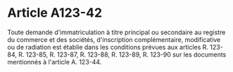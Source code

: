 # Article A123-42

Toute demande d'immatriculation à titre principal ou secondaire au registre du commerce et des sociétés, d'inscription complémentaire, modificative ou de radiation est établie dans les conditions prévues aux articles R. 123-84, R. 123-85, R. 123-87, R. 123-88, R. 123-89, R. 123-90 sur les documents mentionnés à l'article A. 123-44.
